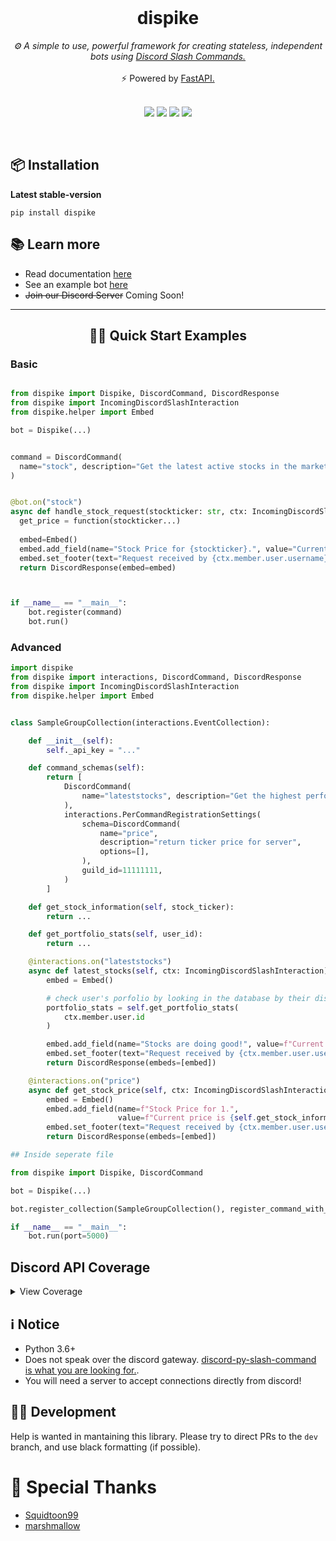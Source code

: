 <div align="center">
<br>
  <h1> dispike </h1>
  <i> ⚙️  A simple to use, powerful framework for creating stateless, independent bots using <a href="https://discord.com/developers/docs/interactions/slash-commands"> Discord Slash Commands.</a> </i>
  <br>
  <br>
    <a > ⚡ Powered by <a href="https://github.com/tiangolo/fastapi"> FastAPI.</a> </a>
  <br>
  <br>
  <p align="center">
    <img src="https://codecov.io/gh/ms7m/dispike/branch/master/graph/badge.svg?token=E5AXLZDP9O">
    <img src="https://github.com/ms7m/dispike/workflows/Test%20Dispike/badge.svg?branch=master">
    <img src="https://img.shields.io/badge/Available%20on%20PyPi-Dispike-blue?logo=pypi&link=%22https://pypi.org/project/dispike%22">
    <img src="https://img.shields.io/badge/dynamic/json?color=blue&label=PyPi%20Version&query=%24.info.version&url=https%3A%2F%2Fpypi.org%2Fpypi%2Fdispike%2Fjson">
  </p>
  <br>
</div>


## 📦 Installation


**Latest stable-version**
```
pip install dispike
```

## 📚 Learn more
- Read documentation [here](https://dispike.ms7m.me)
- See an example bot [here](https://github.com/ms7m/dispike-example)
- ~~Join our Discord Server~~ Coming Soon!

***
<div align="center">
<h2> 🧑‍💻 Quick Start Examples </h2>
</div>


### Basic

```python

from dispike import Dispike, DiscordCommand, DiscordResponse
from dispike import IncomingDiscordSlashInteraction
from dispike.helper import Embed

bot = Dispike(...)


command = DiscordCommand(
  name="stock", description="Get the latest active stocks in the market!"
)


@bot.on("stock")
async def handle_stock_request(stockticker: str, ctx: IncomingDiscordSlashInteraction) -> DiscordResponse:
  get_price = function(stockticker...)
  
  embed=Embed()
  embed.add_field(name="Stock Price for {stockticker}.", value="Current price is {get_price}", inline=True)
  embed.set_footer(text="Request received by {ctx.member.user.username}")
  return DiscordResponse(embed=embed)



if __name__ == "__main__":
    bot.register(command)
    bot.run()
```


### Advanced

```python
import dispike
from dispike import interactions, DiscordCommand, DiscordResponse
from dispike import IncomingDiscordSlashInteraction
from dispike.helper import Embed


class SampleGroupCollection(interactions.EventCollection):

    def __init__(self):
        self._api_key = "..."

    def command_schemas(self):
        return [
            DiscordCommand(
                name="lateststocks", description="Get the highest performing stocks in the market currently!"
            ),
            interactions.PerCommandRegistrationSettings(
                schema=DiscordCommand(
                    name="price",
                    description="return ticker price for server",
                    options=[],
                ),
                guild_id=11111111,
            )
        ]

    def get_stock_information(self, stock_ticker):
        return ...

    def get_portfolio_stats(self, user_id):
        return ...

    @interactions.on("lateststocks")
    async def latest_stocks(self, ctx: IncomingDiscordSlashInteraction) -> DiscordResponse:
        embed = Embed()

        # check user's porfolio by looking in the database by their discord ID
        portfolio_stats = self.get_portfolio_stats(
            ctx.member.user.id
        )

        embed.add_field(name="Stocks are doing good!", value=f"Current portfolio is {portfolio_stats}", inline=True)
        embed.set_footer(text="Request received by {ctx.member.user.username}")
        return DiscordResponse(embeds=[embed])

    @interactions.on("price")
    async def get_stock_price(self, ctx: IncomingDiscordSlashInteraction, ticker: str) -> DiscordResponse:
        embed = Embed()
        embed.add_field(name=f"Stock Price for 1.",
                        value=f"Current price is {self.get_stock_information(ticker)}", inline=True)
        embed.set_footer(text="Request received by {ctx.member.user.username}")
        return DiscordResponse(embeds=[embed])

## Inside seperate file

from dispike import Dispike, DiscordCommand

bot = Dispike(...)

bot.register_collection(SampleGroupCollection(), register_command_with_discord=True)

if __name__ == "__main__":
    bot.run(port=5000)
```

## Discord API Coverage
<details><summary>View Coverage</summary>
<p>

| API Endpoint   |      Implementation   |
|----------|:-------------:|
| Get Global Application Commands |  **✅ Implemented** |
| Create Global Application Command |    **✅ Implemented**   |
| Edit Global Application Command |  **✅ Implemented** |
| Delete Global Application Command | **✅ Implemented** |
| Create Guild Application Command | **✅ Implemented** |
| Edit Guild Application Command | **✅ Implemented** |
| Delete Guild Application Command | **✅ Implemented** |
| Create Interaction Response | **✅ Implemented** |
| Edit Original Interaction Response | **✅ Implemented**|
| Delete Original Interaction Response | **✅ Implemented** |
| Create Followup Message |**✅ Implemented** |
| Edit Followup Message | **✅ Implemented** |
| Delete Followup Message | **✅ Implemented** |
| Data Models and Types | **✅ Implemented** |
| ApplicationCommand | **✅ Implemented** |
| ApplicationCommandOption | **✅ Implemented** |
| ApplicationCommandOptionType | **✅ Implemented** |
| ApplicationCommandOptionChoice | **✅ Implemented** |
| Interaction | **✅ Implemented** |
| Interaction Response | **✅ Implemented** |
| Message Components | **✅ Implemented** |
| Buttons (Message Components) | **✅ Implemented** |
| Action Rows (Message Components) | **✅ Implemented** |
| Message Select (Message Components) | **✅ Implemented** |

</p>
</details>

## ℹ️ Notice

- Python 3.6+
- Does not speak over the discord gateway. [discord-py-slash-command is what you are looking for.](https://github.com/eunwoo1104/discord-py-slash-command). 
- You will need a server to accept connections directly from discord!


## 🧑‍💻 Development

Help is wanted in mantaining this library. Please try to direct PRs to the ``dev`` branch, and use black formatting (if possible).

# 🎉 Special Thanks
- [Squidtoon99](https://github.com/Squidtoon99)
- [marshmallow](https://github.com/mrshmllow)
